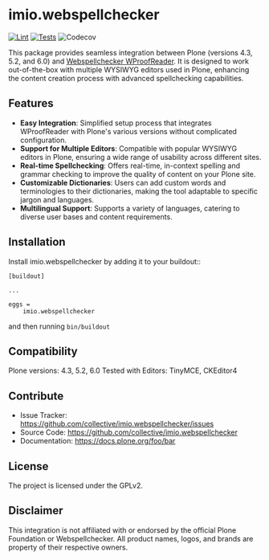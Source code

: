 # imio.webspellchecker

[![Lint](https://github.com/IMIO/imio.webspellchecker/actions/workflows/lint.yml/badge.svg)](https://github.com/IMIO/imio.webspellchecker/actions/workflows/lint.yml) [![Tests](https://github.com/IMIO/imio.webspellchecker/actions/workflows/tests.yml/badge.svg)](https://github.com/IMIO/imio.webspellchecker/actions/workflows/tests.yml)
![Codecov](https://img.shields.io/codecov/c/github/imio/imio.webspellchecker)

This package provides seamless integration between Plone (versions 4.3, 5.2, and 6.0) and [Webspellchecker WProofReader](https://webspellchecker.com/wsc-proofreader/). It is designed to work out-of-the-box with multiple WYSIWYG editors used in Plone, enhancing the content creation process with advanced spellchecking capabilities.


## Features



- **Easy Integration**: Simplified setup process that integrates WProofReader with Plone's various versions without complicated configuration.
- **Support for Multiple Editors**: Compatible with popular WYSIWYG editors in Plone, ensuring a wide range of usability across different sites.
- **Real-time Spellchecking**: Offers real-time, in-context spelling and grammar checking to improve the quality of content on your Plone site.
- **Customizable Dictionaries**: Users can add custom words and terminologies to their dictionaries, making the tool adaptable to specific jargon and languages.
- **Multilingual Support**: Supports a variety of languages, catering to diverse user bases and content requirements.




## Installation

Install imio.webspellchecker by adding it to your buildout::

    [buildout]

    ...

    eggs =
        imio.webspellchecker


and then running ``bin/buildout``


## Compatibility
Plone versions: 4.3, 5.2, 6.0
Tested with Editors: TinyMCE, CKEditor4


## Contribute

- Issue Tracker: https://github.com/collective/imio.webspellchecker/issues
- Source Code: https://github.com/collective/imio.webspellchecker
- Documentation: https://docs.plone.org/foo/bar


## License

The project is licensed under the GPLv2.

## Disclaimer

This integration is not affiliated with or endorsed by the official Plone Foundation or Webspellchecker. All product names, logos, and brands are property of their respective owners.
